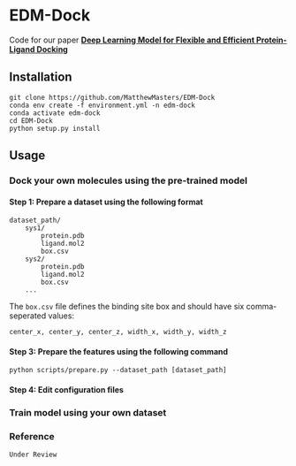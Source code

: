 # EDM-Dock

Code for our paper [**Deep Learning Model for Flexible and Efficient Protein-Ligand Docking**]()

## Installation

```
git clone https://github.com/MatthewMasters/EDM-Dock
conda env create -f environment.yml -n edm-dock
conda activate edm-dock
cd EDM-Dock
python setup.py install
```

## Usage


### Dock your own molecules using the pre-trained model
#### Step 1: Prepare a dataset using the following format
```
dataset_path/
    sys1/
        protein.pdb
        ligand.mol2
        box.csv
    sys2/
        protein.pdb
        ligand.mol2
        box.csv
    ...
```
The `box.csv` file defines the binding site box and should have six comma-seperated values:
```
center_x, center_y, center_z, width_x, width_y, width_z
```
#### Step 3: Prepare the features using the following command
```
python scripts/prepare.py --dataset_path [dataset_path]
```
#### Step 4: Edit configuration files



### Train model using your own dataset

### Reference
```
Under Review
```


